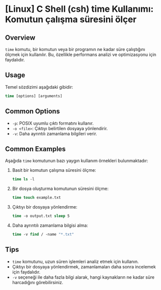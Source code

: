 # [Linux] C Shell (csh) time Kullanımı: Komutun çalışma süresini ölçer

## Overview
`time` komutu, bir komutun veya bir programın ne kadar süre çalıştığını ölçmek için kullanılır. Bu, özellikle performans analizi ve optimizasyonu için faydalıdır.

## Usage
Temel sözdizimi aşağıdaki gibidir:

```csh
time [options] [arguments]
```

## Common Options
- `-p`: POSIX uyumlu çıktı formatını kullanır.
- `-o <file>`: Çıktıyı belirtilen dosyaya yönlendirir.
- `-v`: Daha ayrıntılı zamanlama bilgileri verir.

## Common Examples
Aşağıda `time` komutunun bazı yaygın kullanım örnekleri bulunmaktadır:

1. Basit bir komutun çalışma süresini ölçme:
   ```csh
   time ls -l
   ```

2. Bir dosya oluşturma komutunun süresini ölçme:
   ```csh
   time touch example.txt
   ```

3. Çıktıyı bir dosyaya yönlendirme:
   ```csh
   time -o output.txt sleep 5
   ```

4. Daha ayrıntılı zamanlama bilgisi alma:
   ```csh
   time -v find / -name "*.txt"
   ```

## Tips
- `time` komutunu, uzun süren işlemleri analiz etmek için kullanın.
- Çıktıyı bir dosyaya yönlendirmek, zamanlamaları daha sonra incelemek için faydalıdır.
- `-v` seçeneği ile daha fazla bilgi alarak, hangi kaynakların ne kadar süre harcadığını görebilirsiniz.